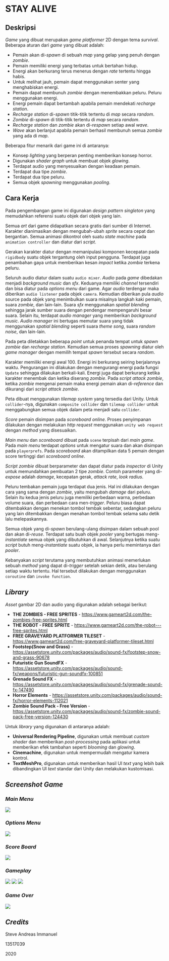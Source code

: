 # STAY ALIVE
## Deskripsi
*Game* yang dibuat merupakan *game platformer* 2D dengan tema *survival*. Beberapa aturan dari *game* yang dibuat adalah:
- Pemain akan di-*spawn* di sebuah *map* yang gelap yang penuh dengan *zombie*. 
- Pemain memiliki energi yang terbatas untuk bertahan hidup.
- Energi akan berkurang terus menerus dengan *rate* tertentu hingga habis.
- Untuk melihat jauh, pemain dapat menggunakan senter yang menghabiskan energi.
- Pemain dapat membunuh *zombie* dengan menembakkan peluru. Peluru menggunakan energi.
- Energi pemain dapat bertambah apabila pemain mendekati *recharge station*.
- *Recharge station* di-*spawn* titik-titik tertentu di *map* secara *random*.
- *Zombie* di-*spawn* di titik-titik tertentu di *map* secara *random*.
- *Recharge station* dan *zombie* akan di-*respawn* setiap awal *wave*.
- *Wave* akan berlanjut apabila pemain berhasil membunuh semua *zombie* yang ada di *map*.

Beberapa fitur menarik dari game ini di antaranya:
- Konsep *lighting* yang berperan penting memberikan konsep horror.
- Digunakan *shader graph* untuk membuat objek *glowing*.
- Terdapat audio yang menyesuaikan dengan keadaan pemain.
- Terdapat dua tipe *zombie*.
- Terdapat dua tipe peluru.
- Semua objek *spawning* menggunakan *pooling*.

## Cara Kerja
Pada pengembangan game ini digunakan *design pattern singleton* yang memudahkan referensi suatu objek dari objek yang lain. 

Semua *art* dari game didapatkan secara gratis dari sumber di Internet. Karakter dianimasikan dengan mengubah-ubah *sprite* secara cepat dan bergantian. Semua animasi dikontrol oleh suatu *state machine* pada `animation controller` dan diatur dari *script*.

Gerakan karakter diatur dengan memanipulasi komponen kecepatan pada `rigidbody` suatu objek tergantung oleh input pengguna. Terdapat juga penambahan gaya untuk memberikan kesan *impact* ketika *zombie* terkena peluru.

Seluruh audio diatur dalam suatu `audio mixer`. *Audio* pada *game* dibedakan menjadi *background music* dan *sfx*. Keduanya memiliki *channel* tersendiri dan bisa diatur pada *options menu* dari game. Agar *audio* terdengar maka diberikan `audio listener` pada objek `camera`. Kemudian diberikan pula *audio* source pada objek yang menimbulkan suara misalnya langkah kaki pemain, suara *zombie*, dan lain-lain. Suara *sfx* menggunakan *spatial blending* sehingga jarak sumber suara dengan pendengar mempengaruhi besar suara. Selain itu, terdapat *audio manager* yang memberikan *background music*. *Audio manager* ini bertugas memutar suara yang tidak menggunakan *spatial blending* seperti suara *theme song*, suara *random noise*, dan lain-lain.

Pada peta diletakkan beberapa *point* untuk penanda tempat untuk *spawn* *zombie* dan *recharge station*. Kemudian semua proses *spawning* diatur oleh *game manager* dengan memilih tempat *spawn* tersebut secara *random*.

Karakter memiliki energi awal 100. Energi ini berkurang seiring berjalannya waktu. Pengurangan ini dilakukan dengan mengurangi energi pada fungsi `Update` sehingga dilakukan berkali-kali. Energi juga dapat berkurang ketika karakter menembak dan ketika diserang *zombie*. Pada *script attack* *zombie*, ketika *zombie* mengenai pemain maka energi pemain akan di-*reference* dan dikurangi dari *script attack* *zombie*.

Peta dibuat menggunakan *tilemap system* yang tersedia dari Unity. Untuk `collider`-nya, digunakan `composite collider` dan `tilemap collider` untuk menggabungkan semua objek dalam peta menjadi satu `collider`.

*Score* pemain disimpan pada *scoreboard online*. Proses penyimpanan dilakukan dengan melakukan *http request* menggunakan `unity web request` dengan *method* yang disesuaikan.

*Main menu* dan *scoreboard* dibuat pada `scene` terpisah dari *main game*. Pada *main menu* terdapat *options* untuk mengatur suara dan akan disimpan pada `playerprefs`. Pada *scoreboard* akan ditampilkan data 5 pemain dengan score tertinggi dari *scoreboard online*.

*Script zombie* dibuat berparameter dan dapat diatur pada *inspector* di Unity untuk memundahkan pembuatan 2 tipe *zombie*. Contoh parameter yang di-*expose* adalah *damage*, kecepatan gerak, *attack rate*, *look radius*.

Peluru tembakan pemain juga terdapat dua jenis. Hal ini dilakukan dengan cara yang sama dengan *zombie*, yaitu mengubah *damage* dari peluru. Selain itu kedua jenis peluru juga memiliki perbedaan warna, perbedaan volume suara, dan perbedaan cara men-*trigger*. Peluru biasa dapat ditembakkan dengan menekan tombol tembak sebentar, sedangkan peluru yang lain ditembakkan dengan menahan tombol tembak selama satu detik lalu melepaskannya.

Semua objek yang di-*spawn* berulang-ulang disimpan dalam sebuah pool dan akan di-*reuse*. Terdapat satu buah objek *pooler* yang bertugas meng-*instantiate* semua objek yang dibutuhkan di awal. Selanjutnya ketika suatu *script* butuh meng-*instantiate* suatu objek, ia hanya perlu memintanya dari *pooler*.

Kebanyakan *script* terutama yang membutuhkan animasi memerlukan sebuah *method* yang dapat di-*trigger* setelah sekian detik, atau berulang setiap waktu tertentu. Hal tersebut dilakukan dengan menggunakan `coroutine` dan `invoke function`.

## *Library*
*Asset* gambar 2D dan audio yang digunakan adalah sebagai berikut:
- **THE ZOMBIES - FREE SPRITES** - https://www.gameart2d.com/the-zombies-free-sprites.html
- **THE ROBOT - FREE SPRITE** - https://www.gameart2d.com/the-robot---free-sprites.html
- **FREE GRAVEYARD PLATFORMER TILESET** - https://www.gameart2d.com/free-graveyard-platformer-tileset.html
- **Footstep(Snow and Grass)** - https://assetstore.unity.com/packages/audio/sound-fx/footstep-snow-and-grass-90678
- **Futuristic Gun SoundFX** - https://assetstore.unity.com/packages/audio/sound-fx/weapons/futuristic-gun-soundfx-100851
- **Grenade Sound FX** - https://assetstore.unity.com/packages/audio/sound-fx/grenade-sound-fx-147490
- **Horror Elements** - https://assetstore.unity.com/packages/audio/sound-fx/horror-elements-112021
- **Zombie Sound Pack - Free Version** - https://assetstore.unity.com/packages/audio/sound-fx/zombie-sound-pack-free-version-124430

Untuk *library* yang digunakan di antaranya adalah:
- **Universal Rendering Pipeline**, digunakan untuk membuat *custom shader* dan memberikan *post-processing* pada aplikasi untuk memberikan efek tambahan seperti *blooming* dan *glowing*.
- **Cinemachine**, digunakan untuk mempermudah mengatur kamera kontrol.
- **TextMeshPro**, digunakan untuk memberikan hasil UI *text* yang lebih baik dibandingkan UI *text* standar dari Unity dan melakukan kustomisasi.

## *Screenshot Game*
### *Main Menu*
![](Screenshots/MainMenu.png)
### *Options Menu*
![](Screenshots/OptionMenu.png)
### *Score Board*
![](Screenshots/ScoreBoard.png)
### *Gameplay*
![](Screenshots/Gameplay1.png)
![](Screenshots/Gameplay2.png)
![](Screenshots/Gameplay3.png)
### *Game Over*
![](Screenshots/GameOver.png)

## *Credits*

Steve Andreas Immanuel

13517039

2020

